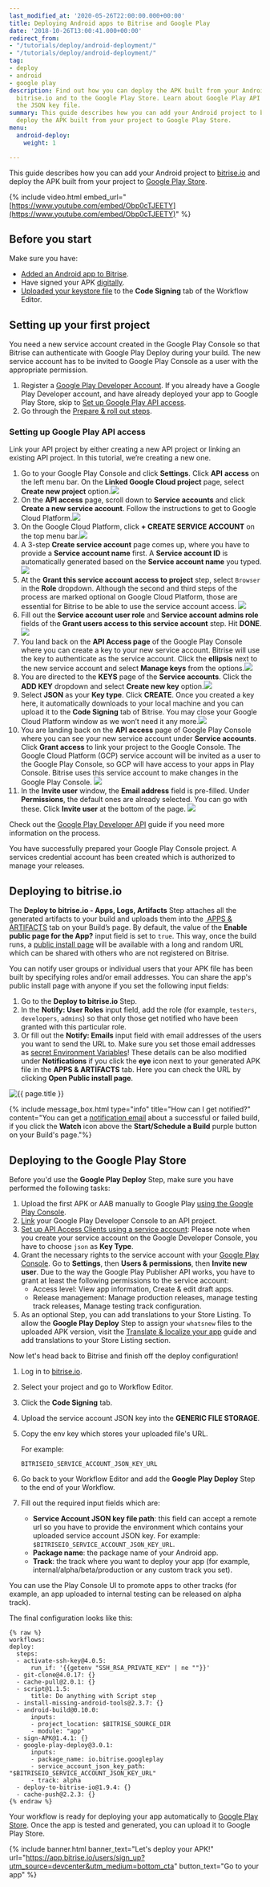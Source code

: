 ```yaml
---
last_modified_at: '2020-05-26T22:00:00.000+00:00'
title: Deploying Android apps to Bitrise and Google Play
date: '2018-10-26T13:00:41.000+00:00'
redirect_from:
- "/tutorials/deploy/android-deployment/"
- "/tutorials/deploy/android-deployment/"
tag:
- deploy
- android
- google play
description: Find out how you can deploy the APK built from your Android app to both
  bitrise.io and to the Google Play Store. Learn about Google Play API access and
  the JSON key file.
summary: This guide describes how you can add your Android project to bitrise.io and
  deploy the APK built from your project to Google Play Store.
menu:
  android-deploy:
    weight: 1

---
```

This guide describes how you can add your Android project to [bitrise.io](https://www.bitrise.io) and deploy the APK built from your project to [Google Play Store](https://play.google.com/store).

{% include video.html embed_url="[https://www.youtube.com/embed/Obp0cTJEETY](https://www.youtube.com/embed/Obp0cTJEETY)" %}

## Before you start

Make sure you have:

* [Added an Android app to Bitrise](/getting-started/getting-started-with-android-apps/).
* Have signed your APK [digitally](/code-signing/android-code-signing/android-code-signing-using-bitrise-sign-APK-step/).
* [Uploaded your keystore file](/code-signing/android-code-signing/android-code-signing-index/) to the **Code Signing** tab of the Workflow Editor.

## Setting up your first project

You need a new service account created in the Google Play Console so that Bitrise can authenticate with Google Play Deploy during your build. The new service account has to be invited to Google Play Console as a user with the appropriate permission.

1. Register a [Google Play Developer Account](https://developer.android.com/distribute/console/). If you already have a Google Play Developer account, and have already deployed your app to Google Play Store, skip to [Set up Google Play API access](/deploy/android-deploy/deploying-android-apps/#set-up-google-play-api-access/).
2. Go through the [Prepare & roll out steps](https://support.google.com/googleplay/android-developer/answer/7159011?hl=en).

### Setting up Google Play API access

Link your API project by either creating a new API project or linking an existing API project. In this tutorial, we’re creating a new one.

 1. Go to your Google Play Console and click **Settings**. Click **API** **access** on the left menu bar. On the **Linked Google Cloud project** page, select **Create new project** option.![](/img/apiaccessstart.jpg)
 2. On the **API access** page, scroll down to **Service accounts** and click **Create a new service account**. Follow the instructions to get to Google Cloud Platform.![](/img/createnewserviceaccount.jpg)
 3. On the Google Cloud Platform, click **+ CREATE SERVICE ACCOUNT** on the top menu bar.![](/img/pluscreateserviceaccount.jpg)
 4. A 3-step **Create service account** page comes up, where you have to provide a **Service account name** first. A **Service account ID** is automatically generated based on the **Service account name** you typed.![](/img/serviceaccountdetails.jpg)
 5. At the **Grant this service account access to project** step, select `Browser` in the **Role** dropdown. Although the second and third steps of the process are marked optional on Google Cloud Platform, those are essential for Bitrise to be able to use the service account access. ![](/img/serviceaccountdetails.png)
 6. Fill out the **Service account user role** and **Service account admins role** fields of the **Grant users access to this service account** step. Hit **DONE**.![](/img/grantuseraccess.jpg)
 7. You land back on the **API Access page** of the Google Play Console where you can create a key to your new service account. Bitrise will use the key to authenticate as the service account. Click the **ellipsis** next to the new service account and select **Manage keys** from the options.![](/img/managekeys.jpg)
 8. You are directed to the **KEYS** page of the **Service accounts**. Click the **ADD KEY** dropdown and select **Create new key** option.![](/img/createnewkey.jpg)
 9. Select **JSON** as your **Key type**. Click **CREATE**. Once you created a key here, it automatically downloads to your local machine and you can upload it to the **Code Signing** tab of Bitrise. You may close your Google Cloud Platform window as we won’t need it any more.![](/img/jsonkey-png.jpg)
10. You are landing back on the **API access** page of Google Play Console where you can see your new service account under **Service accounts**. Click **Grant access** to link your project to the Google Console. The Google Cloud Platform (GCP) service account will be invited as a user to the Google Play Console, so GCP will have access to your apps in Play Console. Bitrise uses this service account to make changes in the Google Play Console.
    ![](/img/grantaccess.jpg)
11. In the **Invite user** window, the **Email address** field is pre-filled. Under **Permissions**, the default ones are already selected. You can go with these. Click **Invite user** at the bottom of the page.
    ![](/img/permission.jpg)

Check out the [Google Play Developer API](https://developers.google.com/android-publisher/getting_started "https://developers.google.com/android-publisher/getting_started") guide if you need more information on the process.

You have successfully prepared your Google Play Console project. A services credential account has been created which is authorized to manage your releases.

## Deploying to bitrise.io

The **Deploy to bitrise.io - Apps, Logs, Artifacts** Step attaches all the generated artifacts to your build and uploads them into the [ APPS & ARTIFACTS](/builds/build-artifacts-online/) tab on your Build’s page. By default, the value of the **Enable public page for the App?** input field is set to `true`. This way, once the build runs, a [public install page](/deploy/bitrise-app-deployment/#accessing-the-public-install-page) will be available with a long and random URL which can be shared with others who are not registered on Bitrise.

You can notify user groups or individual users that your APK file has been built by specifying roles and/or email addresses. You can share the app's public install page with anyone if you set the following input fields:

1. Go to the **Deploy to bitrise.io** Step.
2. In the **Notify: User Roles** input field, add the role (for example, `testers`, `developers`, `admins`) so that only those get notified who have been granted with this particular role.
3. Or fill out the **Notify: Emails** input field with email addresses of the users you want to send the URL to. Make sure you set those email addresses as [secret Environment Variables](/builds/env-vars-secret-env-vars/)! These details can be also modified under **Notifications** if you click the **eye** icon next to your generated APK file in the **APPS & ARTIFACTS** tab. Here you can check the URL by clicking **Open Public install page**.

![{{ page.title }}](/img/public-install-page.png)

{% include message_box.html type="info" title="How can I get notified?" content="You can get a [notification email](/builds/configuring-notifications/#watching-an-app) about a successful or failed build, if you click the **Watch** icon above the **Start/Schedule a Build** purple button on your Build's page."%}

## Deploying to the Google Play Store

Before you'd use the **Google Play Deploy** Step, make sure you have performed the following tasks:

1. Upload the first APK or AAB manually to Google Play [using the Google Play Console](https://support.google.com/googleplay/android-developer/answer/113469?hl=en).
2. [Link](https://developers.google.com/android-publisher/getting_started) your Google Play Developer Console to an API project.
3. [Set up API Access Clients using a service account](https://developers.google.com/android-publisher/getting_started): Please note when you create your service account on the Google Developer Console, you have to choose `json` as **Key Type**.
4. Grant the necessary rights to the service account with your [Google Play Console](https://play.google.com/apps/publish). Go to **Settings**, then **Users & permissions**, then **Invite new user**. Due to the way the Google Play Publisher API works, you have to grant at least the following permissions to the service account:
   * Access level: View app information, Create & edit draft apps.
   * Release management: Manage production releases, manage testing track releases, Manage testing track configuration.
5. As an optional Step, you can add translations to your Store Listing. To allow the **Google Play Deploy** Step to assign your `whatsnew` files to the uploaded APK version, visit the [Translate & localize your app](https://support.google.com/googleplay/android-developer/answer/3125566?hl=en) guide and add translations to your Store Listing section.

Now let's head back to Bitrise and finish off the deploy configuration!

1. Log in to [bitrise.io](https://www.bitrise.io).
2. Select your project and go to Workflow Editor.
3. Click the **Code Signing** tab.
4. Upload the service account JSON key into the **GENERIC FILE STORAGE**.
5. Copy the env key which stores your uploaded file's URL.

   For example:

   `BITRISEIO_SERVICE_ACCOUNT_JSON_KEY_URL`
6. Go back to your Workflow Editor and add the **Google Play Deploy** Step to the end of your Workflow.
7. Fill out the required input fields which are:
   * **Service Account JSON key file path**: this field can accept a remote url so you have to provide the environment which contains your uploaded service account JSON key. For example: `$BITRISEIO_SERVICE_ACCOUNT_JSON_KEY_URL`.
   * **Package name**: the package name of your Android app.
   * **Track**: the track where you want to deploy your app (for example, internal/alpha/beta/production or any custom track you set).

You can use the Play Console UI to promote apps to other tracks (for example, an app uploaded to internal testing can be released on alpha track).

The final configuration looks like this:

    {% raw %}
    workflows:
    deploy:
      steps:
      - activate-ssh-key@4.0.5:
          run_if: '{{getenv "SSH_RSA_PRIVATE_KEY" | ne ""}}'
      - git-clone@4.0.17: {}
      - cache-pull@2.0.1: {}
      - script@1.1.5:
          title: Do anything with Script step
      - install-missing-android-tools@2.3.7: {}
      - android-build@0.10.0:
          inputs:
          - project_location: $BITRISE_SOURCE_DIR
          - module: "app"
      - sign-APK@1.4.1: {}
      - google-play-deploy@3.0.1:
          inputs:
          - package_name: io.bitrise.googleplay
          - service_account_json_key_path: "$BITRISEIO_SERVICE_ACCOUNT_JSON_KEY_URL"
          - track: alpha
      - deploy-to-bitrise-io@1.9.4: {}
      - cache-push@2.2.3: {}
    {% endraw %}

Your workflow is ready for deploying your app automatically to [Google Play Store](https://play.google.com/store). Once the app is tested and generated, you can upload it to Google Play Store.

{% include banner.html banner_text="Let's deploy your APK!" url="https://app.bitrise.io/users/sign_up?utm_source=devcenter&utm_medium=bottom_cta" button_text="Go to your app" %}